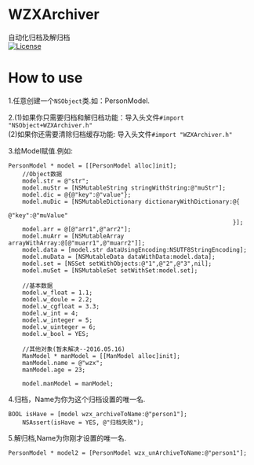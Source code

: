 # WZXArchiver
自动化归档及解归档<br>
[![License](https://img.shields.io/packagist/l/doctrine/orm.svg)](https://github.com/Wzxhaha/WZXArchiver/blob/master/LICENSE)

# How to use
1.任意创建一个`NSObject`类.如：PersonModel.

2.(1)如果你只需要归档和解归档功能：导入头文件`#import "NSObject+WZXArchiver.h"`<br>
  (2)如果你还需要清除归档缓存功能: 导入头文件`#import "WZXArchiver.h"`

3.给Model赋值.例如:
```objc
PersonModel * model = [[PersonModel alloc]init];
    //Object数据
    model.str = @"str";
    model.muStr = [NSMutableString stringWithString:@"muStr"];
    model.dic = @{@"key":@"value"};
    model.muDic = [NSMutableDictionary dictionaryWithDictionary:@{
                                                                  @"key":@"muValue"
                                                                }];
    model.arr = @[@"arr1",@"arr2"];
    model.muArr = [NSMutableArray arrayWithArray:@[@"muarr1",@"muarr2"]];
    model.data = [model.str dataUsingEncoding:NSUTF8StringEncoding];
    model.muData = [NSMutableData dataWithData:model.data];
    model.set = [NSSet setWithObjects:@"1",@"2",@"3",nil];
    model.muSet = [NSMutableSet setWithSet:model.set];
    
    //基本数据
    model.w_float = 1.1;
    model.w_doule = 2.2;
    model.w_cgfloat = 3.3;
    model.w_int = 4;
    model.w_integer = 5;
    model.w_uinteger = 6;
    model.w_bool = YES;
    
    //其他对象(暂未解决--2016.05.16)
    ManModel * manModel = [[ManModel alloc]init];
    manModel.name = @"wzx";
    manModel.age = 23;
    
    model.manModel = manModel;
```

4.归档，Name为你为这个归档设置的唯一名.
```objc
BOOL isHave = [model wzx_archiveToName:@"person1"];
    NSAssert(isHave = YES, @"归档失败");
```

5.解归档,Name为你刚才设置的唯一名.
```objc
PersonModel * model2 = [PersonModel wzx_unArchiveToName:@"person1"];
```
